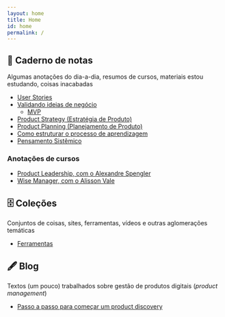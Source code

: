 ```yaml
---
layout: home
title: Home
id: home
permalink: /
---
```


## 📒 Caderno de notas

Algumas anotações do dia-a-dia, resumos de cursos, materiais estou estudando, coisas inacabadas

- [User Stories](user-stories)
- [Validando ideias de negócio](validando-ideias-de-negocio)
  - [MVP](mvp)
- [Product Strategy (Estratégia de Produto)](product-strategy)
- [Product Planning (Planejamento de Produto)](product-planning)
- [Como estruturar o processo de aprendizagem](aprendizagem)
- [Pensamento Sistêmico](sistemico)

### Anotações de cursos

- [Product Leadership, com o Alexandre Spengler](product-leadership)
- [Wise Manager, com o Alisson Vale](the-wise-manager)

## 🗄 Coleções

Conjuntos de coisas, sites, ferramentas, vídeos e outras aglomerações temáticas

- [Ferramentas](ferramentas)

## 🖋 Blog

Textos (um pouco) trabalhados sobre gestão de produtos digitais (_product management_)

- [Passo a passo para começar um product discovery](2020-01-12-passo-a-passo-para-comecar-um-product-discovery)
